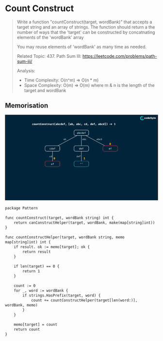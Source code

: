 # Count Construct
> Write a function "countConstruct(target, wordBank)" that accepts a target string and an array of strings.
> The function should return a the number of ways that the 'target' can be constructed by concatnating elements of the 'wordBank' array
> 
> You may reuse elements of 'wordBank' as many time as needed.
>
> Related Topic: 437. Path Sum III: https://leetcode.com/problems/path-sum-iii/
>
> Analysis:
> - Time Complexity: O(n^m) => O(n * m)
> - Space Complexity: O(m) => O(m)
> where m & n is the length of the target and wordBank

## Memorisation
![Count Construct - Memorisation](../pics/countConstruct-Memorisation.png)
```Golang
package Pattern

func countConstruct(target, wordBank string) int {
    return canConstructHelper(target, wordBank, make(map[string]int))
}

func countConstructHelper(target, wordBank string, memo map[string]int) int {
    if result. ok := memo[target]; ok {
        return result
    }
    
    if len(target) == 0 {
        return 1
    }

    count := 0
    for _, word := wordBank {
        if strings.HasPrefix(target, word) {
            count += countConstructHelper(target[len(word:)], wordBank, memo)
        }
    }

    memo[target] = count
    return count
}
```